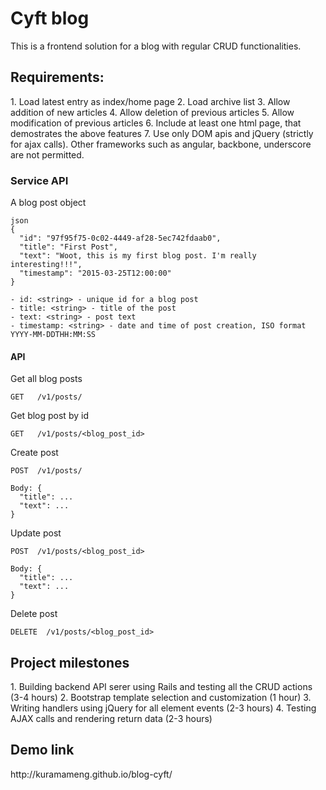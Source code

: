 <h1>Cyft blog</h1>

This is a frontend solution for a blog with regular CRUD functionalities. 

<h2>Requirements:</h2>
  1. Load latest entry as index/home page
  2. Load archive list
  3. Allow addition of new articles
  4. Allow deletion of previous articles
  5. Allow modification of previous articles
  6. Include at least one html page, that demostrates the above features
  7. Use only DOM apis and jQuery (strictly for ajax calls). Other frameworks such as angular, backbone, underscore are not permitted.
  
  ### Service API
  A blog post object
  ```
  json
  {
    "id": "97f95f75-0c02-4449-af28-5ec742fdaab0",
    "title": "First Post",
    "text": "Woot, this is my first blog post. I'm really interesting!!!",
    "timestamp": "2015-03-25T12:00:00"
  }

  - id: <string> - unique id for a blog post
  - title: <string> - title of the post
  - text: <string> - post text
  - timestamp: <string> - date and time of post creation, ISO format YYYY-MM-DDTHH:MM:SS
  ```
  
  #### API
  
  Get all blog posts
  ```
  GET   /v1/posts/
  ```
  
  Get blog post by id
  ```
  GET   /v1/posts/<blog_post_id>
  ```
  
  Create post
  ```
  POST  /v1/posts/
  
  Body: {
    "title": ...
    "text": ...
  }
  ```
  
  Update post
  ```
  POST  /v1/posts/<blog_post_id>
  
  Body: {
    "title": ...
    "text": ...
  }
  ```
  
  Delete post
  
  ```
  DELETE  /v1/posts/<blog_post_id>
  ```

<h2>Project milestones</h2>
  1. Building backend API serer using Rails and testing all the CRUD actions (3-4 hours) 
  2. Bootstrap template selection and customization (1 hour)
  3. Writing handlers using jQuery for all element events (2-3 hours)
  4. Testing AJAX calls and rendering return data (2-3 hours)

<h2>Demo link</h2>
http://kuramameng.github.io/blog-cyft/




